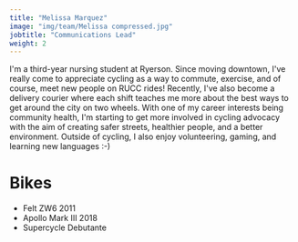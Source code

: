 ```yaml
---
title: "Melissa Marquez"
image: "img/team/Melissa compressed.jpg"
jobtitle: "Communications Lead"
weight: 2
---
```


I'm a third-year nursing student at Ryerson. Since moving downtown, I've really come to appreciate cycling 
as a way to commute, exercise, and of course, meet new people on RUCC rides! Recently, I've also become a 
delivery courier where each shift teaches me more about the best ways to get around the city on two 
wheels. With one of my career interests being community health, I'm starting to get more involved in 
cycling advocacy with the aim of creating safer streets, healthier people, and a better environment. 
Outside of cycling, I also enjoy volunteering, gaming, and learning new languages :-) 

# Bikes

- Felt ZW6 2011
- Apollo Mark III 2018
- Supercycle Debutante
